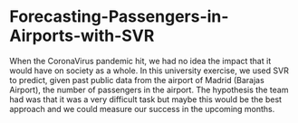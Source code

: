 # Forecasting-Passengers-in-Airports-with-SVR
When the CoronaVirus pandemic hit, we had no idea the impact that it would have on society as a whole. In this university exercise, we used SVR to predict, given past public data from the airport of Madrid (Barajas Airport), the number of passengers in the airport. The hypothesis the team had was that it was a very difficult task but maybe this would be the best approach and we could measure our success in the upcoming months.
